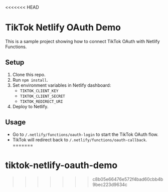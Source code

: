 <<<<<<< HEAD
# TikTok Netlify OAuth Demo

This is a sample project showing how to connect TikTok OAuth with Netlify Functions.

## Setup
1. Clone this repo.
2. Run `npm install`.
3. Set environment variables in Netlify dashboard:
   - `TIKTOK_CLIENT_KEY`
   - `TIKTOK_CLIENT_SECRET`
   - `TIKTOK_REDIRECT_URI`
4. Deploy to Netlify.

## Usage
- Go to `/.netlify/functions/oauth-login` to start the TikTok OAuth flow.
- TikTok will redirect back to `/.netlify/functions/oauth-callback`.
=======
# tiktok-netlify-oauth-demo
>>>>>>> c8b05e66476e572f4bad60cbb4b9bec223d9634c

